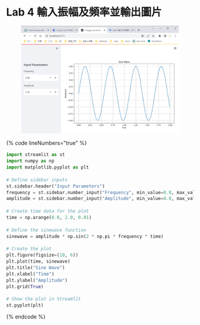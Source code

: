 # Lab 4 輸入振幅及頻率並輸出圖片

<figure><img src=".gitbook/assets/image (1) (1).png" alt=""><figcaption></figcaption></figure>

{% code lineNumbers="true" %}
```python
import streamlit as st
import numpy as np
import matplotlib.pyplot as plt

# Define sidebar inputs
st.sidebar.header("Input Parameters")
frequency = st.sidebar.number_input("Frequency", min_value=0.0, max_value=10.0, value=1.0, step=0.1)
amplitude = st.sidebar.number_input("Amplitude", min_value=0.0, max_value=10.0, value=1.0, step=0.1)

# Create time data for the plot
time = np.arange(0.0, 2.0, 0.01)

# Define the sinewave function
sinewave = amplitude * np.sin(2 * np.pi * frequency * time)

# Create the plot
plt.figure(figsize=(10, 6))
plt.plot(time, sinewave)
plt.title("Sine Wave")
plt.xlabel("Time")
plt.ylabel("Amplitude")
plt.grid(True)

# Show the plot in Streamlit
st.pyplot(plt)

```
{% endcode %}
